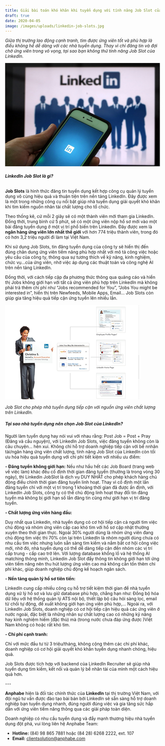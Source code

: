 ```yaml
---
title: Giải bài toán khó khăn khi tuyển dụng với tính năng Job Slot của LinkedIn
draft: true
date: 2020-04-05
image: /images/uploads/linkedin-job-slots.jpg
---
```

*Giữa thị trường lao động cạnh tranh, tìm được ứng viên tốt và phù hợp là điều không hề dễ dàng với các nhà tuyển dụng. Thay vì chỉ đăng tin và đợi chờ ứng viên trong vô vọng, tại sao bạn không thử tính năng Job Slot của LinkedIn.* 

![LinkedIn - Job Slots](/images/uploads/linkedin-jobslot.jpeg)

###### **LinkedIn Job Slot là gì?**

**Job Slots** là hình thức đăng tin tuyển dụng kết hợp công cụ quản lý tuyển dụng vô cùng hiệu quả và thuận tiện trên nền tảng LinkedIn. Đây được xem là một trong những công cụ nổi bật giúp nhà tuyển dụng giải quyết khó khăn khi tìm kiếm nguồn nhân tài chất lượng cho tổ chức.


Theo thống kê, cứ mỗi 2 giây sẽ có một thành viên mới tham gia LinkedIn. Đồng thời, trung bình cứ 5 phút, sẽ có một ứng viên nộp hồ sơ mới vào một bài đăng tuyển dụng ở một vị trí phổ biến trên LinkedIn. Đây được xem là **ngân hàng ứng viên lớn nhất thế giới** với hơn 774 triệu thành viên, trong đó có hơn 3,2 triệu người đi làm tại Việt Nam. 

Khi sử dụng Job Slots, tin đăng tuyển dụng của công ty sẽ hiển thị đến đúng chân dung ứng viên tiềm năng phù hợp nhất với mô tả công việc hoặc yêu cầu của công ty, thông qua sự tương thích về kỹ năng, kinh nghiệm, chức vụ…của ứng viên, nhờ việc áp dụng các thuật toán và công nghệ AI trên nền tảng LinkedIn.

Đồng thời, với cách tiếp cập đa phương thức thông qua quảng cáo và hiển thị Jobs không giới hạn với tất cả ứng viên phù hợp trên LinkedIn mà không phải trả thêm chi phí như “Jobs recommended for You”, “Jobs You might be interested in”, hiển thị trên Newfeeds, Mobile Apps, Email… Job Slots còn giúp gia tăng hiệu quả tiếp cận ứng tuyển lên nhiều lần.

![Job Slots](/images/uploads/job-slots.png)

*Job Slot cho phép nhà tuyển dụng tiếp cận với nguồn ứng viên chất lượng trên LinkedIn.*

##### **Tại sao nhà tuyển dụng nên chọn Job Slot của LinkedIn?**

Người làm tuyển dụng hay nói vui với nhau rằng: Post Job = Post + Pray (Đăng và cầu nguyện), với LinkedIn Job Slots, việc đăng tuyển không còn là câu chuyện… hên xui. Không chỉ hỗ trợ doanh nghiệp tiếp cận với bể nnhân tài/ngân hàng ứng viên chất lượng, tính năng Job Slot của LinkedIn còn tối ưu hóa hiệu quả tuyển dụng với chi phí tiết kiệm với nhiều ưu điểm:

**\- Đăng tuyển không giới hạn:**
Nếu như hầu hết các Job Board (trang web về việc làm) khác đều cố định thời gian đăng tuyển (thường là trong vòng 30 ngày), thì Linkedin JobSlot là dịch vụ DUY NHẤT cho phép khách hàng chủ động điều chỉnh thời gian đăng tuyển linh hoạt. Thay vì cố định một lần đăng tuyển chỉ với một vị trí trong 1 khoảng thời gian đã được ấn định, với LinkedIn Job Slots, công ty có thể chủ động linh hoạt thay đổi tin đăng tuyển mà không bị giới hạn số lần đăng tin cũng như giới hạn vị trí đăng tuyển.

**\- Chất lượng ứng viên hàng đầu:** 

Duy nhất qua Linkedin, nhà tuyển dụng có cơ hội tiếp cận cả người tìm việc chủ động và nhóm ứng viên cấp cao khó tìm với hồ sơ cập nhật thường xuyên theo thời gian thực. Ngoài 30% người dùng là nhóm ứng viên đang chủ động tìm việc thì 70% còn lại trên LinkedIn là nhóm người dùng chưa có nhu cầu tìm việc nhưng luôn sẵn sàng tìm kiếm và nắm bắt cơ hội công việc mới, nhờ đó, nhà tuyển dụng có thể dễ dàng tiếp cận đến nhóm các vị trí cấp trung - cấp cao trở lên.
Với lượng database khổng lồ và hệ thống AI matching thông minh, Linkedin Job Slot đẩy thông tin không giới hạn tới ứng viên tiềm năng nên thu hút lượng ứng viên cao mà không cần tốn thêm chi phí khác, giúp doanh nghiệp chủ động kế hoạch ngân sách. 

**\- Nền tảng quản lý hồ sơ tiên tiến:** 

LinkedIn cung cấp nhiều công cụ hỗ trợ tiết kiệm thời gian để nhà tuyển dụng xử lý hồ sơ và lưu giữ database phù hợp, chẳng hạn như: Đồng bộ hóa dữ liệu với hệ thống quản lý ATS nội bộ, thiết lập bộ câu hỏi sàng lọc, email từ chối tự động, đề xuất không giới hạn ứng viên phù hợp,...
Ngoài ra, với LinkedIn Job Slots, doanh nghiệp có cơ hội tiếp cận hiệu quả các ứng viên ở nước ngoài, đặc biệt là những nhân sự chất lượng cao có những kỹ năng hay kinh nghiệm hiếm (đặc thù) mà (trong nước chưa đáp ứng được )Việt Nam không có hoặc rất khó tìm. 

**\- Chi phí cạnh tranh:** 

Chỉ với mức đầu tư từ 3 triệu/tháng, không cộng thêm các chi phí khác, doanh nghiệp có cơ hội giải quyết khó khăn tuyển dụng nhanh chóng, hiệu quả. 

Job Slots được tích hợp với backend của LinkedIn Recruiter sẽ giúp nhà tuyển dụng tìm kiếm, kết nối và quản lý bể nhân tài của mình một cách hiệu quả hơn.

\---

**Anphabe** hiện là đối tác chính thức của **LinkedIn** tại thị trường Việt Nam, với đội ngũ tư vấn được đào tạo bài bản bởi LinkedIn sẽ sẵn sàng hỗ trợ doanh nghiệp bạn tuyển dụng nhanh, đúng người đúng việc và gia tăng sức hấp dẫn với ứng viên tiềm năng thông qua các giải pháp toàn diện. 


Doanh nghiệp có nhu cầu tuyển dụng và đẩy mạnh thương hiệu nhà tuyển dụng đột phá, vui lòng liên hệ Anphabe Team:

* **Hotline:**  (84) 98 865 7881 hoặc (84 28) 6268 2222, ext. 107     
* **Email:** clientsolution@anphabe.com